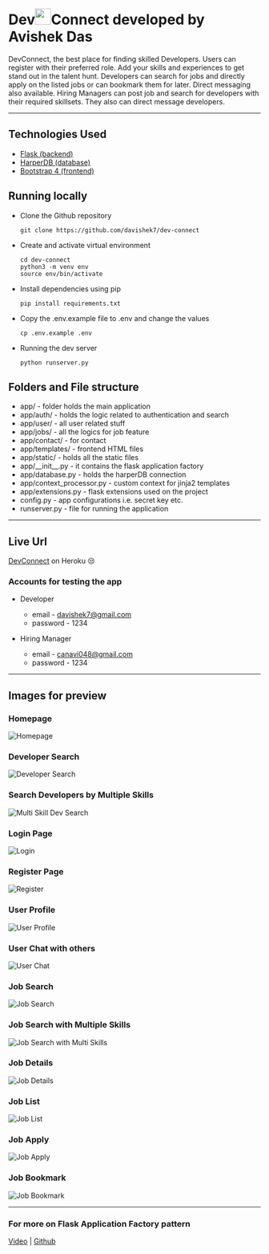 # Dev<img src="https://raw.githubusercontent.com/FortAwesome/Font-Awesome/6.x/svgs/solid/link.svg" style="color:red" width="32">Connect developed by Avishek Das

DevConnect, the best place for finding skilled Developers. Users can register with their preferred role. Add your skills and experiences to get stand out in the talent hunt. Developers can search for jobs and directly apply on the listed jobs or can bookmark them for later. Direct messaging also available. Hiring Managers can post job and search for developers with their required skillsets. They also can direct message developers. 
***

## Technologies Used
+ [Flask (backend)](https://flask.palletsprojects.com/en/2.2.x/)
+ [HarperDB (database)](https://harperdb.io/)
+ [Bootstrap 4 (frontend)](https://getbootstrap.com/docs/4.6/getting-started/introduction/)

## Running locally

* Clone the Github repository

      git clone https://github.com/davishek7/dev-connect

* Create and activate virtual environment

      cd dev-connect
      python3 -m venv env
      source env/bin/activate

* Install dependencies using pip

      pip install requirements.txt

* Copy the .env.example file to .env and change the values

      cp .env.example .env

* Running the dev server

      python runserver.py


## Folders and File structure

+ app/ - folder holds the main application
+ app/auth/ - holds the logic related to authentication and search
+ app/user/ - all user related stuff
+ app/jobs/ - all the logics for job feature
+ app/contact/ - for contact
+ app/templates/ - frontend HTML files
+ app/static/ - holds all the static files
+ app/\_\_init__.py - it contains the flask application factory
+ app/database.py - holds the harperDB connection
+ app/context_processor.py - custom context for jinja2 templates
+ app/extensions.py - flask extensions used on the project
+ config.py - app configurations i.e. secret key etc.
+ runserver.py - file for running the application
---
## Live Url

[DevConnect](https://dev-connect-flask.herokuapp.com/) on Heroku 😒

### Accounts for testing the app

+ Developer
    - email - davishek7@gmail.com
    - password - 1234

+ Hiring Manager
    - email - canavi048@gmail.com
    - password - 1234
---

## Images for preview

### Homepage
![Homepage](/assets/images/home_screen.png)

### Developer Search
![Developer Search](/assets/images/dev_search.png)

### Search Developers by Multiple Skills
![Multi Skill Dev Search](/assets/images/multi_dev_search.png)

### Login Page
![Login](/assets/images/login.png)

### Register Page
![Register](/assets/images/register.png)

### User Profile
![User Profile](/assets/images/user_profile.png)

### User Chat with others
![User Chat](/assets/images/user_chat.png)

### Job Search
![Job Search](/assets/images/job_search.png)

### Job Search with Multiple Skills
![Job Search with Multi Skills](/assets/images/multi_job_search.png)

### Job Details
![Job Details](/assets/images/job_details.png)

### Job List
![Job List](/assets/images/job_list.png)

### Job Apply
![Job Apply](/assets/images/job_apply.png)

### Job Bookmark
![Job Bookmark](/assets/images/job_bookmark.png)

***

### For more on Flask Application Factory pattern

[Video](https://youtu.be/EdPutNyIHRw) | [Github](https://github.com/davishek7/flask-application-factory)